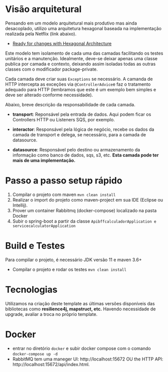 # Visão arquitetural
Pensando em um modelo arquitetural mais produtivo mas ainda desacoplado, utilizo uma arquitetura hexagonal baseada na implementação realizada pela Netflix (link abaixo).
- [Ready for changes with Hexagonal Architecture](https://netflixtechblog.com/ready-for-changes-with-hexagonal-architecture-b315ec967749)


Este modelo tem isolamento de cada uma das camadas facilitando os testes unitários e a manutenção.
Idealmente, deve-se deixar apenas uma classe publica por camada e contexto, deixando assim isoladas todas as outras classes com o modificador package-private.

Cada camada deve criar suas `Exceptions` se necessário. A camanda de HTTP intercepta as exceções via `@ControllerAdvice`e faz o tratamento adequado para HTTP (lembramos que este é um exemplo bem simples e deve ser alterado conforme necessidade).

Abaixo, breve descrição da responsabilidade de cada camada.

- **transport**: Reponsável pela entrada de dados. Aqui podem ficar os Controllers HTTP ou Listeners SQS, por exemplo.

- **interactor**: Responsável pela lógica de negócio, recebe os dados da camada de transport e delega, se necessário, para a camada de datasource.

- **datasource**: Responsável pelo destino ou armazenamento da informação como banco de dados, sqs, s3, etc. **Esta camada pode ter mais de uma implementação.**

# Passo a passo setup rápido
1. Compilar o projeto com maven `mvn clean install`
2. Realizar o import do projeto como maven-project em sua IDE (Eclipse ou Intellij).
3. Prover um container Rabbitmq (docker-compose) localizado na pasta Docker 
4. Subir o spring-boot a partir da classe `ApibffcalculadorApplication e servicecalculatorApplication`


# Build e Testes
Para compilar o projeto, é necessário JDK versão 11 e maven 3.6+


- Compilar o projeto e rodar os testes `mvn clean install`

# Tecnologias
Utilizamos na criação deste template as últimas versões disponíveis das bibliotecas como **resilience4j, mapstruct, etc.** Havendo necessidade de upgrade, avaliar a troca no próprio template.


# Docker
- entrar no diretório `docker` e subir docker compose com o comando `docker-compose up -d`
- RabbitMQ tem uma maneger UI: http://localhost:15672 OU the HTTP API: http://localhost:15672/api/index.html.

